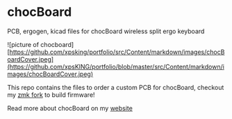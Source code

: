 # chocBoard
PCB, ergogen, kicad files for chocBoard wireless split ergo keyboard

![picture of chocboard][https://github.com/xpsking/portfolio/src/Content/markdown/images/chocBoardCover.jpeg](https://github.com/xpsKING/portfolio/blob/master/src/Content/markdown/images/chocBoardCover.jpeg)

This repo contains the files to order a custom PCB for chocBoard, checkout my [zmk fork](https://github.com/xpsKING/zmk) to build firmware!

Read more about chocBoard on my [website](https://hermanoff.dev)
